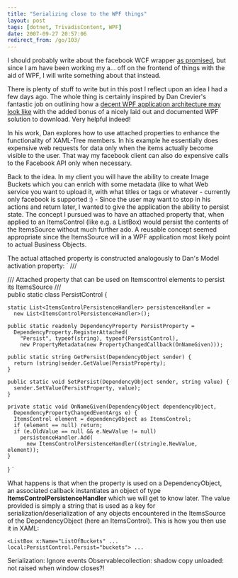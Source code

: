 ```yaml
---
title: "Serializing close to the WPF things"
layout: post
tags: [dotnet, TrivadisContent, WPF]
date: 2007-09-27 20:57:06
redirect_from: /go/103/
---
```


I should probably write about the facebook WCF wrapper [as promised](http://realfiction.net/?q=node/130), but since I am have been working my a... off on the frontend of things with the aid of WPF, I will write something about that instead.

There is plenty of stuff to write but in this post I reflect upon an idea I had a few days ago. The whole thing is certainly inspired by Dan Crevier's fantastic job on outlining how a [decent WPF application architecture may look like](http://blogs.msdn.com/dancre/archive/2006/09/17/dm-v-vm-part-8-view-models.aspx) with the added bonus of a nicely laid out and documented WPF solution to download. Very helpful indeed!

In his work, Dan explores how to use attached properties to enhance the functionality of XAML-Tree members. In his example he essentially does expensive web requests for data only when the items actually become visible to the user. That way my facebook client can also do expensive calls to the Facebook API only when necessary.

Back to the idea. In my client you will have the ability to create Image Buckets which you can enrich with some metadata (like to what Web service you want to upload it, with what titles or tags or whatever - currently only facebook is supported :) - Since the user may want to stop in his actions and return later, I wanted to give the application the ability to persist state. The concept I pursued was to have an attached property that, when applied to an ItemsControl (like e.g. a ListBox) would persist the contents of the ItemsSource without much further ado. A reusable concept seemed appropriate since the ItemsSource will in a WPF application most likely point to actual Business Objects.

The actual attached property is constructed analogously to Dan's Model activation property:
`
  /// <summary>
  /// Attached property that can be used on Itemscontrol elements to persist its ItemsSource
  /// </summary>
  public static class PersistControl {

    static List<ItemsControlPersistenceHandler> persistenceHandler = 
      new List<ItemsControlPersistenceHandler>();

    public static readonly DependencyProperty PersistProperty = 
      DependencyProperty.RegisterAttached(
        "Persist", typeof(string), typeof(PersistControl),
        new PropertyMetadata(new PropertyChangedCallback(OnNameGiven)));

    public static string GetPersist(DependencyObject sender) {
      return (string)sender.GetValue(PersistProperty);
    }

    public static void SetPersist(DependencyObject sender, string value) {
      sender.SetValue(PersistProperty, value);
    }

    private static void OnNameGiven(DependencyObject dependencyObject, 
      DependencyPropertyChangedEventArgs e) {
      ItemsControl element = dependencyObject as ItemsControl;
      if (element == null) return;      
      if (e.OldValue == null && e.NewValue != null)
        persistenceHandler.Add(
          new ItemsControlPersistenceHandler((string)e.NewValue, element));
    }
  }
`

What happens is that when the property is used on a DependencyObject, an associated callback instantiates an object of type **ItemsControlPersistenceHandler** which we will get to know later. The value provided is simply a string that is used as a key for serialization/deserialization of any objects encountered in the ItemsSource of the DependencyObject (here an ItemsControl). This is how you then use it in XAML:

`
<ListBox x:Name="ListOfBuckets" ... local:PersistControl.Persist="buckets"> ...
`

Serialization: Ignore events
Observablecollection: shadow copy
unloaded: not raised when window closes?!